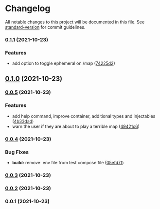 # Changelog

All notable changes to this project will be documented in this file. See [standard-version](https://github.com/conventional-changelog/standard-version) for commit guidelines.

### [0.1.1](https://github.com/tatupesonen/vinostime/compare/v0.1.0...v0.1.1) (2021-10-23)


### Features

* add option to toggle ephemeral on /map ([74225d2](https://github.com/tatupesonen/vinostime/commit/74225d231bee5fed98ca59136b1ff29b8a9cc523))

## [0.1.0](https://github.com/tatupesonen/vinostime/compare/v0.0.5...v0.1.0) (2021-10-23)

### [0.0.5](https://github.com/tatupesonen/vinostime/compare/v0.0.4...v0.0.5) (2021-10-23)


### Features

* add help command, improve container, additional types and injectables ([4b33dad](https://github.com/tatupesonen/vinostime/commit/4b33dada66ea14a5e9380e3ba2d5933c0d43ab10))
* warn the user if they are about to play a terrible map ([49421c6](https://github.com/tatupesonen/vinostime/commit/49421c6d4eb27cb39b2189c2342c2d0a83269333))

### [0.0.4](https://github.com/tatupesonen/vinostime/compare/v0.0.3...v0.0.4) (2021-10-23)


### Bug Fixes

* **build:** remove .env file from test compose file ([05efd7f](https://github.com/tatupesonen/vinostime/commit/05efd7f545a920aaaa0c79e659a258f1ce29b45d))

### [0.0.3](https://github.com/tatupesonen/vinostime/compare/v0.0.2...v0.0.3) (2021-10-23)

### [0.0.2](https://github.com/tatupesonen/vinostime/compare/v0.0.1...v0.0.2) (2021-10-23)

### 0.0.1 (2021-10-23)
